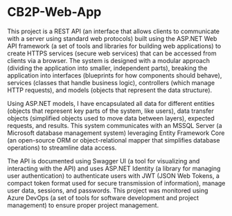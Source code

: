 # CB2P-Web-App
This project is a REST API (an interface that allows clients to communicate with a server using standard web protocols) built using the ASP.NET Web API framework (a set of tools and libraries for building web applications) to create HTTPS services (secure web services) that can be accessed from clients via a browser. The system is designed with a modular approach (dividing the application into smaller, independent parts), breaking the application into interfaces (blueprints for how components should behave), services (classes that handle business logic), controllers (which manage HTTP requests), and models (objects that represent the data structure).

Using ASP.NET models, I have encapsulated all data for different entities (objects that represent key parts of the system, like users), data transfer objects (simplified objects used to move data between layers), expected requests, and results. This system communicates with an MSSQL Server (a Microsoft database management system) leveraging Entity Framework Core (an open-source ORM or object-relational mapper that simplifies database operations) to streamline data access.

The API is documented using Swagger UI (a tool for visualizing and interacting with the API) and uses ASP.NET Identity (a library for managing user authentication) to authenticate users with JWT (JSON Web Tokens, a compact token format used for secure transmission of information), manage user data, sessions, and passwords. This project was monitored using Azure DevOps (a set of tools for software development and project management) to ensure proper project management.
